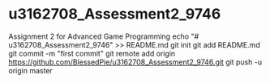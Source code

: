 # u3162708_Assessment2_9746
Assignment 2 for Advanced Game Programming
echo "# u3162708_Assessment2_9746" >> README.md
git init
git add README.md
git commit -m "first commit"
git remote add origin https://github.com/BlessedPie/u3162708_Assessment2_9746.git
git push -u origin master
